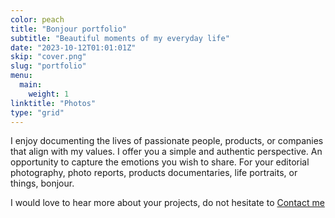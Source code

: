 ```yaml
---
color: peach
title: "Bonjour portfolio"
subtitle: "Beautiful moments of my everyday life"
date: "2023-10-12T01:01:01Z"
skip: "cover.png"
slug: "portfolio"
menu:
  main:
    weight: 1
linktitle: "Photos"
type: "grid"
---
```


I enjoy documenting the lives of passionate people, products, or companies that align with my values. I offer you a simple and authentic perspective. An opportunity to capture the emotions you wish to share.
For your editorial photography, photo reports, products documentaries, life portraits, or things, bonjour.

I would love to hear more about your projects, do not hesitate to [Contact me](mailto:hello@yannickschutz.com)
